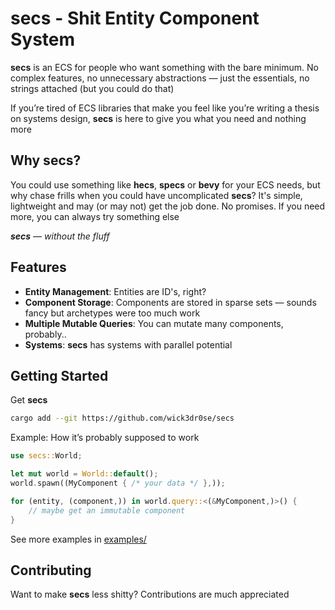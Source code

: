 # secs - Shit Entity Component System
**secs** is an ECS for people who want something with the bare minimum. No complex features, no unnecessary abstractions — just the essentials, no strings attached (but you could do that)

If you’re tired of ECS libraries that make you feel like you’re writing a thesis on systems design, **secs** is here to give you what you need and nothing more

## Why secs?
You could use something like **hecs**, **specs** or **bevy** for your ECS needs, but why chase frills when you could have uncomplicated **secs**? It's simple, lightweight and may (or may not) get the job done. No promises. If you need more, you can always try something else

***secs** — without the fluff*

## Features
- **Entity Management**: Entities are ID's, right?
- **Component Storage**: Components are stored in sparse sets — sounds fancy but archetypes were too much work
- **Multiple Mutable Queries**: You can mutate many components, probably..
- **Systems**: **secs** has systems with parallel potential

## Getting Started
Get **secs**

```bash
cargo add --git https://github.com/wick3dr0se/secs
```

Example: How it’s probably supposed to work
```rust
use secs::World;

let mut world = World::default();
world.spawn((MyComponent { /* your data */ },));

for (entity, (component,)) in world.query::<(&MyComponent,)>() {
    // maybe get an immutable component
}
```

See more examples in [examples/](examples/)

## Contributing
Want to make **secs** less shitty? Contributions are much appreciated
